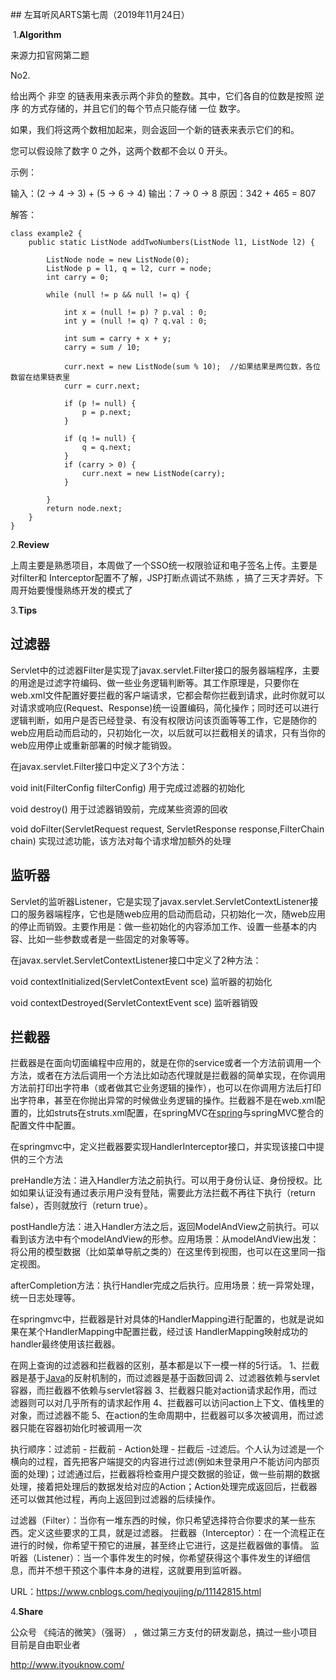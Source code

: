 ## 左耳听风ARTS第七周（2019年11月24日） 

 1.**Algorithm** 

来源力扣官网第二题

No2.

给出两个 非空 的链表用来表示两个非负的整数。其中，它们各自的位数是按照 逆序 的方式存储的，并且它们的每个节点只能存储 一位 数字。

如果，我们将这两个数相加起来，则会返回一个新的链表来表示它们的和。

您可以假设除了数字 0 之外，这两个数都不会以 0 开头。

示例：

输入：(2 -> 4 -> 3) + (5 -> 6 -> 4)
输出：7 -> 0 -> 8
原因：342 + 465 = 807

解答：

```
class example2 {
    public static ListNode addTwoNumbers(ListNode l1, ListNode l2) {

        ListNode node = new ListNode(0);
        ListNode p = l1, q = l2, curr = node;
        int carry = 0;

        while (null != p && null != q) {

            int x = (null != p) ? p.val : 0;
            int y = (null != q) ? q.val : 0;

            int sum = carry + x + y;
            carry = sum / 10;

            curr.next = new ListNode(sum % 10);  //如果结果是两位数，各位数留在结果链表里
            curr = curr.next;

            if (p != null) {
                p = p.next;
            }

            if (q != null) {
                q = q.next;
            }
            if (carry > 0) {
                curr.next = new ListNode(carry);
            }

        }
        return node.next;
    }
}
```

2.**Review** 

上周主要是熟悉项目，本周做了一个SSO统一权限验证和电子签名上传。主要是对filter和 Interceptor配置不了解，JSP打断点调试不熟练 ，搞了三天才弄好。下周开始要慢慢熟练开发的模式了

3.**Tips**  

## 过滤器

Servlet中的过滤器Filter是实现了javax.servlet.Filter接口的服务器端程序，主要的用途是过滤字符编码、做一些业务逻辑判断等。其工作原理是，只要你在web.xml文件配置好要拦截的客户端请求，它都会帮你拦截到请求，此时你就可以对请求或响应(Request、Response)统一设置编码，简化操作；同时还可以进行逻辑判断，如用户是否已经登录、有没有权限访问该页面等等工作，它是随你的web应用启动而启动的，只初始化一次，以后就可以拦截相关的请求，只有当你的web应用停止或重新部署的时候才能销毁。

在javax.servlet.Filter接口中定义了3个方法：

void init(FilterConfig filterConfig) 用于完成过滤器的初始化

void destroy() 用于过滤器销毁前，完成某些资源的回收

void doFilter(ServletRequest request, ServletResponse response,FilterChain chain) 实现过滤功能，该方法对每个请求增加额外的处理

## 监听器

Servlet的监听器Listener，它是实现了javax.servlet.ServletContextListener接口的服务器端程序，它也是随web应用的启动而启动，只初始化一次，随web应用的停止而销毁。主要作用是：做一些初始化的内容添加工作、设置一些基本的内容、比如一些参数或者是一些固定的对象等等。

在javax.servlet.ServletContextListener接口中定义了2种方法：

void contextInitialized(ServletContextEvent sce) 监听器的初始化

void contextDestroyed(ServletContextEvent sce) 监听器销毁

## 拦截器

拦截器是在面向切面编程中应用的，就是在你的service或者一个方法前调用一个方法，或者在方法后调用一个方法比如动态代理就是拦截器的简单实现，在你调用方法前打印出字符串（或者做其它业务逻辑的操作），也可以在你调用方法后打印出字符串，甚至在你抛出异常的时候做业务逻辑的操作。拦截器不是在web.xml配置的，比如struts在struts.xml配置，在springMVC在[spring](https://link.zhihu.com/?target=http%3A//lib.csdn.net/base/javaee)与springMVC整合的配置文件中配置。

在springmvc中，定义拦截器要实现HandlerInterceptor接口，并实现该接口中提供的三个方法

preHandle方法：进入Handler方法之前执行。可以用于身份认证、身份授权。比如如果认证没有通过表示用户没有登陆，需要此方法拦截不再往下执行（return false），否则就放行（return true）。

postHandle方法：进入Handler方法之后，返回ModelAndView之前执行。可以看到该方法中有个modelAndView的形参。应用场景：从modelAndView出发：将公用的模型数据（比如菜单导航之类的）在这里传到视图，也可以在这里同一指定视图。

afterCompletion方法：执行Handler完成之后执行。应用场景：统一异常处理，统一日志处理等。

在springmvc中，拦截器是针对具体的HandlerMapping进行配置的，也就是说如果在某个HandlerMapping中配置拦截，经过该 HandlerMapping映射成功的handler最终使用该拦截器。

 在网上查询的过滤器和拦截器的区别，基本都是以下一模一样的5行话。
1、拦截器是基于[Java](https://link.zhihu.com/?target=http%3A//lib.csdn.net/base/java)的反射机制的，而过滤器是基于函数回调
2、过滤器依赖与servlet容器，而拦截器不依赖与servlet容器
3、拦截器只能对action请求起作用，而过滤器则可以对几乎所有的请求起作用
4、拦截器可以访问action上下文、值栈里的对象，而过滤器不能
5、在action的生命周期中，拦截器可以多次被调用，而过滤器只能在容器初始化时被调用一次

执行顺序：过滤前 - 拦截前 - Action处理 - 拦截后 -过滤后。个人认为过滤是一个横向的过程，首先把客户端提交的内容进行过滤(例如未登录用户不能访问内部页面的处理)；过滤通过后，拦截器将检查用户提交数据的验证，做一些前期的数据处理，接着把处理后的数据发给对应的Action；Action处理完成返回后，拦截器还可以做其他过程，再向上返回到过滤器的后续操作。

过滤器（Filter）：当你有一堆东西的时候，你只希望选择符合你要求的某一些东西。定义这些要求的工具，就是过滤器。
拦截器（Interceptor）：在一个流程正在进行的时候，你希望干预它的进展，甚至终止它进行，这是拦截器做的事情。
监听器（Listener）：当一个事件发生的时候，你希望获得这个事件发生的详细信息，而并不想干预这个事件本身的进程，这就要用到监听器。

URL：<https://www.cnblogs.com/heqiyoujing/p/11142815.html> 

4.**Share**  

公众号 《纯洁的微笑》（强哥） ，做过第三方支付的研发副总，搞过一些小项目 目前是自由职业者

<http://www.ityouknow.com/> 